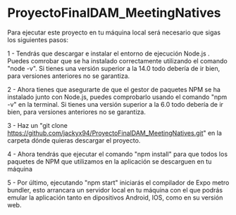 # ProyectoFinalDAM_MeetingNatives

Para ejecutar este proyecto en tu máquina local será necesario que sigas los siguientes pasos:

1 - Tendrás que descargar e instalar el entorno de ejecución Node.js . Puedes comrobar que se ha instalado correctamente utilizando el comando "node -v". Si tienes una versión superior a la 14.0 todo debería de ir bien, para versiones anteriores no se garantiza.

2 - Ahora tienes que asegurarte de que el gestor de paquetes NPM se ha instalado junto con Node.js, puedes comprobarlo usando el comando "npm -v" en la terminal. Si tienes una versión superior a la 6.0 todo debería de ir bien, para versiones anteriores no se garantiza.

3 - Haz un "git clone https://github.com/jackyx94/ProyectoFinalDAM_MeetingNatives.git" en la carpeta dónde quieras descargar el proyecto.

4 - Ahora tendrás que ejecutar el comando "npm install" para que todos los paquetes de NPM que utilizamos en la aplicación se descarguen en tu máquina

5 - Por último, ejecutando "npm start" iniciarás el compilador de Expo metro bundler, esto arrancara un servidor local en tu máquina con el que podrás emular la aplicación tanto en dipositivos Android, IOS, como en su versión web.
